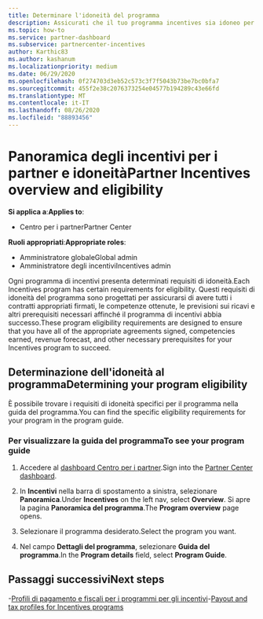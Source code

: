 ```yaml
---
title: Determinare l'idoneità del programma
description: Assicurati che il tuo programma incentives sia idoneo per poter essere pagato.
ms.topic: how-to
ms.service: partner-dashboard
ms.subservice: partnercenter-incentives
author: Karthic83
ms.author: kashanum
ms.localizationpriority: medium
ms.date: 06/29/2020
ms.openlocfilehash: 0f274703d3eb52c573c3f7f5043b73be7bc0bfa7
ms.sourcegitcommit: 455f2e38c2076373254e04577b194289c43e66fd
ms.translationtype: MT
ms.contentlocale: it-IT
ms.lasthandoff: 08/26/2020
ms.locfileid: "88893456"
---
```

# <a name="partner-incentives-overview-and-eligibility"></a><span data-ttu-id="837f2-103">Panoramica degli incentivi per i partner e idoneità</span><span class="sxs-lookup"><span data-stu-id="837f2-103">Partner Incentives overview and eligibility</span></span> 

<span data-ttu-id="837f2-104">**Si applica a**:</span><span class="sxs-lookup"><span data-stu-id="837f2-104">**Applies to**:</span></span>

- <span data-ttu-id="837f2-105">Centro per i partner</span><span class="sxs-lookup"><span data-stu-id="837f2-105">Partner Center</span></span>

<span data-ttu-id="837f2-106">**Ruoli appropriati**:</span><span class="sxs-lookup"><span data-stu-id="837f2-106">**Appropriate roles**:</span></span>

- <span data-ttu-id="837f2-107">Amministratore globale</span><span class="sxs-lookup"><span data-stu-id="837f2-107">Global admin</span></span>
- <span data-ttu-id="837f2-108">Amministratore degli incentivi</span><span class="sxs-lookup"><span data-stu-id="837f2-108">Incentives admin</span></span>

 <span data-ttu-id="837f2-109">Ogni programma di incentivi presenta determinati requisiti di idoneità.</span><span class="sxs-lookup"><span data-stu-id="837f2-109">Each Incentives program has certain requirements for eligibility.</span></span> <span data-ttu-id="837f2-110">Questi requisiti di idoneità del programma sono progettati per assicurarsi di avere tutti i contratti appropriati firmati, le competenze ottenute, le previsioni sui ricavi e altri prerequisiti necessari affinché il programma di incentivi abbia successo.</span><span class="sxs-lookup"><span data-stu-id="837f2-110">These program eligibility requirements are designed to ensure that you have all of the appropriate agreements signed, competencies earned, revenue forecast, and other necessary prerequisites for your Incentives program to succeed.</span></span>

## <a name="determining-your-program-eligibility"></a><span data-ttu-id="837f2-111">Determinazione dell'idoneità al programma</span><span class="sxs-lookup"><span data-stu-id="837f2-111">Determining your program eligibility</span></span>

<span data-ttu-id="837f2-112">È possibile trovare i requisiti di idoneità specifici per il programma nella guida del programma.</span><span class="sxs-lookup"><span data-stu-id="837f2-112">You can find the specific eligibility requirements for your program in the program guide.</span></span> 

### <a name="to-see-your-program-guide"></a><span data-ttu-id="837f2-113">Per visualizzare la guida del programma</span><span class="sxs-lookup"><span data-stu-id="837f2-113">To see your program guide</span></span>

1. <span data-ttu-id="837f2-114">Accedere al [dashboard Centro per i partner](https://partner.microsoft.com/dashboard/).</span><span class="sxs-lookup"><span data-stu-id="837f2-114">Sign into the [Partner Center dashboard](https://partner.microsoft.com/dashboard/).</span></span>

2. <span data-ttu-id="837f2-115">In **Incentivi** nella barra di spostamento a sinistra, selezionare **Panoramica**.</span><span class="sxs-lookup"><span data-stu-id="837f2-115">Under **Incentives** on the left nav, select **Overview**.</span></span> <span data-ttu-id="837f2-116">Si apre la pagina **Panoramica del programma**.</span><span class="sxs-lookup"><span data-stu-id="837f2-116">The **Program overview** page opens.</span></span>

3. <span data-ttu-id="837f2-117">Selezionare il programma desiderato.</span><span class="sxs-lookup"><span data-stu-id="837f2-117">Select the program you want.</span></span>

4. <span data-ttu-id="837f2-118">Nel campo **Dettagli del programma**, selezionare **Guida del programma**.</span><span class="sxs-lookup"><span data-stu-id="837f2-118">In the **Program details** field, select **Program Guide**.</span></span>

## <a name="next-steps"></a><span data-ttu-id="837f2-119">Passaggi successivi</span><span class="sxs-lookup"><span data-stu-id="837f2-119">Next steps</span></span>

<span data-ttu-id="837f2-120">-[Profili di pagamento e fiscali per i programmi per gli incentivi](incentives-create-and-manage-your-payout-and-tax-profiles.md)</span><span class="sxs-lookup"><span data-stu-id="837f2-120">-[Payout and tax profiles for Incentives programs](incentives-create-and-manage-your-payout-and-tax-profiles.md)</span></span>